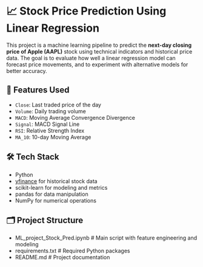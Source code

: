 # 📈 Stock Price Prediction Using Linear Regression

This project is a machine learning pipeline to predict the **next-day closing price of Apple (AAPL)** stock using technical indicators and historical price data. The goal is to evaluate how well a linear regression model can forecast price movements, and to experiment with alternative models for better accuracy.

## 🧠 Features Used

- `Close`: Last traded price of the day
- `Volume`: Daily trading volume
- `MACD`: Moving Average Convergence Divergence
- `Signal`: MACD Signal Line
- `RSI`: Relative Strength Index
- `MA_10`: 10-day Moving Average

## 🛠️ Tech Stack

- Python
- [yfinance](https://pypi.org/project/yfinance/) for historical stock data
- scikit-learn for modeling and metrics
- pandas for data manipulation
- NumPy for numerical operations

## 🗂️ Project Structure

- ML_project_Stock_Pred.ipynb   # Main script with feature engineering and modeling
- requirements.txt   # Required Python packages
- README.md  # Project documentation
